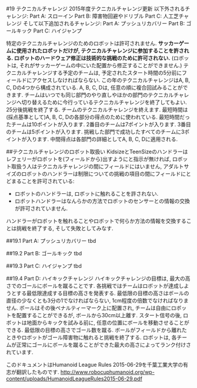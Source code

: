 #19 テクニカルチャレンジ
2015年度テクニカルチャレンジ更新
以下外されるチャレンジ:
Part A: スローイン
Part B: 障害物回避やドリブル
Part C: 人工芝チャレンジ
そして以下追加されるチャレンジ:
Part A: プッシュリカバリー
Part B: ゴールキック
Part C: ハイジャンプ

特定のテクニカルチャレンジのためのロボットは許可されません. **サッカーゲームに使用されたロボットだけが, テクニカルチャレンジに参加することを許される. ロボットのハードウェア修正は技術的な挑戦のために許可されない.** (ロボットは, それがサッカーゲームの中にいた配置から修正することができません.) テクニカルチャレンジする予定のチームは, 予定されたスタート時間の5分前にフィールドにアクセスしなければならない. この年のテクニカルチャレンジはA, B, C, Dの4つから構成されている. A, B, C, Dは, 任意の順に複合回試みることができます. チームはいつでも同じ部門のやり直しやほかの部門のテクニカルチャレンジへ切り替えるために今行っているテクニカルチャレンジを終了してもよい. 
25分後挑戦を終了する. チームのテクニカルチャレンジを終えます. 最短時間は(採点基準として)A, B, C, Dの各部分の得点のために使われている. 最短時間だったチームは10ポイントが入ります. 2番目のチームは7ポイントが入ります. 3番目のチームは5ポイントが入ります. 挑戦した部門で成功したすべてのチームに3ポイントが入ります. 中間得点は各部門の詳細としてA, B, C, Dに適用される.

##テクニカルチャレンジのロボット取扱い
KidsizeとTeenSizeのハンドラーはレフェリーがロボットを(フィールドから)出すようにと指示が無ければ, ロボット取扱う人はテクニカルチャレンジの間にフィールドにはいません, アダルトサイズのロボットのハンドラーは制限についての挑戦の項目の間にフィールドにとどまることを許可されている:

* ロボットのハンドラーは, ロボットに触れることを許されない. 
* ロボットハンドラーはなんらかの方法でロボットのセンサーとの情報の交換が許可されていません.

ハンドラーがロボットを触れることやロボットで何らか方法の情報を交換することは挑戦を終了する, そして失敗としてみなす.

##19.1 Part A: プッシュリカバリー
tbd

##19.2 Part B: ゴールキック
tbd

##19.3 Part C: ハイジャンプ
tbd

##19.4 Part D: ハイキックチャレンジ
ハイキックチャレンジの目標は, 最大の高さでのゴールにボールを蹴ることです. 各挑戦ではチームはロボットが達成しようとする最低限達成する目標の高さを発表する. 最低限の目標の高さはボールの直径の少なくとも3分の1でなければならない, 1cm程度の倍数でなければなりません.
ボールはその後ペナルティーマーク上に配置され, チームは自由にロボットを配置することができるが, ボールから30cm以上離す. スタート信号の後, ロボットは地面からキックを試みる前に, 任意の位置にボールを移動させることができる. 最低限の目標の高さでゴール数を蹴る. ボールがフィールドから離れたときやロボットがゴール障害物に触れると挑戦を終了する. ロボットは, 各チームが正常にゴールにボールを蹴ることができた最大の高さによってランク付けされています.

このドキュメントはHumanoid League Rules 2015-06-29を千葉工業大学の有志が翻訳したものです.
<http://www.robocuphumanoid.org/wp-content/uploads/HumanoidLeagueRules2015-06-29.pdf>
